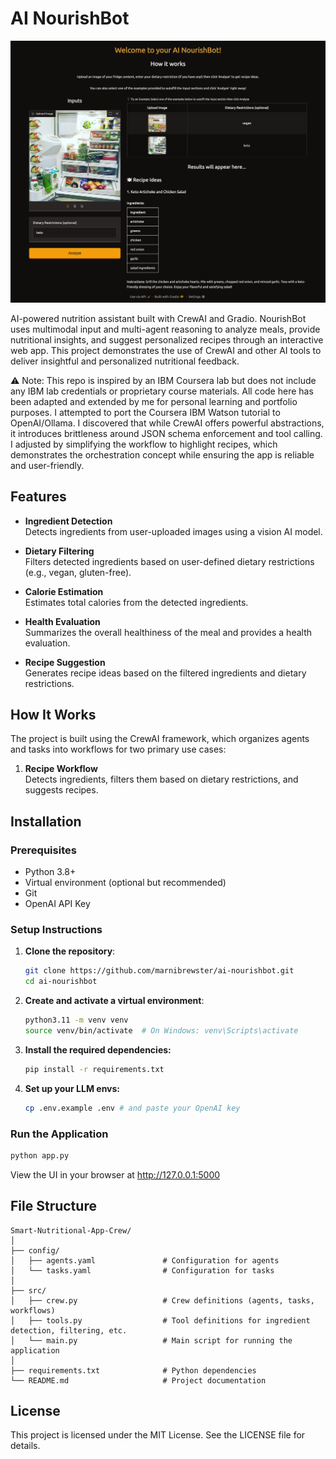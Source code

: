 # AI NourishBot

![NourishBot demo screnshot](assets/ai-nourishbot.png)

AI-powered nutrition assistant built with CrewAI and Gradio. NourishBot uses multimodal input and multi-agent reasoning to analyze meals, provide nutritional insights, and suggest personalized recipes through an interactive web app. This project demonstrates the use of CrewAI and other AI tools to deliver insightful and personalized nutritional feedback.

⚠️ Note: This repo is inspired by an IBM Coursera lab but does not include any IBM lab credentials or proprietary course materials. All code here has been adapted and extended by me for personal learning and portfolio purposes.
I attempted to port the Coursera IBM Watson tutorial to OpenAI/Ollama. I discovered that while CrewAI offers powerful abstractions, it introduces brittleness around JSON schema enforcement and tool calling. I adjusted by simplifying the workflow to highlight recipes, which demonstrates the orchestration concept while ensuring the app is reliable and user-friendly.

## Features

- **Ingredient Detection**  
  Detects ingredients from user-uploaded images using a vision AI model.

- **Dietary Filtering**  
  Filters detected ingredients based on user-defined dietary restrictions (e.g., vegan, gluten-free).

- **Calorie Estimation**  
  Estimates total calories from the detected ingredients.

- **Health Evaluation**  
  Summarizes the overall healthiness of the meal and provides a health evaluation.

- **Recipe Suggestion**  
  Generates recipe ideas based on the filtered ingredients and dietary restrictions.

## How It Works

The project is built using the CrewAI framework, which organizes agents and tasks into workflows for two primary use cases:

1. **Recipe Workflow**  
   Detects ingredients, filters them based on dietary restrictions, and suggests recipes.

## Installation

### Prerequisites

- Python 3.8+
- Virtual environment (optional but recommended)
- Git
- OpenAI API Key

### Setup Instructions

1. **Clone the repository**:

   ```bash
   git clone https://github.com/marnibrewster/ai-nourishbot.git
   cd ai-nourishbot
   ```

2. **Create and activate a virtual environment**:

   ```bash
   python3.11 -m venv venv
   source venv/bin/activate  # On Windows: venv\Scripts\activate
   ```

3. **Install the required dependencies:**

   ```bash
   pip install -r requirements.txt
   ```

4. **Set up your LLM envs:**

   ```bash
   cp .env.example .env # and paste your OpenAI key
   ```

### Run the Application

```bash
python app.py
```

View the UI in your browser at http://127.0.0.1:5000

## File Structure

```
Smart-Nutritional-App-Crew/
│
├── config/
│   ├── agents.yaml               # Configuration for agents
│   └── tasks.yaml                # Configuration for tasks
│
├── src/
│   ├── crew.py                   # Crew definitions (agents, tasks, workflows)
│   ├── tools.py                  # Tool definitions for ingredient detection, filtering, etc.
│   └── main.py                   # Main script for running the application
│
├── requirements.txt              # Python dependencies
└── README.md                     # Project documentation
```

## License

This project is licensed under the MIT License. See the LICENSE file for details.

